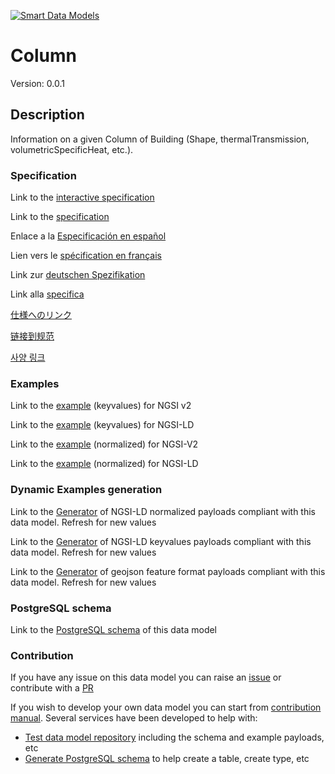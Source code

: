 [![Smart Data Models](https://smartdatamodels.org/wp-content/uploads/2022/01/SmartDataModels_logo.png "Logo")](https://smartdatamodels.org)
# Column
Version: 0.0.1

## Description 

Information on a given Column of Building (Shape, thermalTransmission, volumetricSpecificHeat, etc.).
### Specification

Link to the [interactive specification](https://swagger.lab.fiware.org/?url=https://smart-data-models.github.io/dataModel.ZEB/Column/swagger.yaml)

Link to the [specification](https://github.com/smart-data-models/dataModel.ZEB/blob/master/Column/doc/spec.md)

Enlace a la [Especificación en español](https://github.com/smart-data-models/dataModel.ZEB/blob/master/Column/doc/spec_ES.md)

Lien vers le [spécification en français](https://github.com/smart-data-models/dataModel.ZEB/blob/master/Column/doc/spec_FR.md)

Link zur [deutschen Spezifikation](https://github.com/smart-data-models/dataModel.ZEB/blob/master/Column/doc/spec_DE.md)

Link alla [specifica](https://github.com/smart-data-models/dataModel.ZEB/blob/master/Column/doc/spec_IT.md)

[仕様へのリンク](https://github.com/smart-data-models/dataModel.ZEB/blob/master/Column/doc/spec_JA.md)

[链接到规范](https://github.com/smart-data-models/dataModel.ZEB/blob/master/Column/doc/spec_ZH.md)

[사양 링크](https://github.com/smart-data-models/dataModel.ZEB/blob/master/Column/doc/spec_KO.md)
### Examples

Link to the [example](https://smart-data-models.github.io/dataModel.ZEB/Column/examples/example.json) (keyvalues) for NGSI v2

Link to the [example](https://smart-data-models.github.io/dataModel.ZEB/Column/examples/example.jsonld) (keyvalues) for NGSI-LD

Link to the [example](https://smart-data-models.github.io/dataModel.ZEB/Column/examples/example-normalized.json) (normalized) for NGSI-V2

Link to the [example](https://smart-data-models.github.io/dataModel.ZEB/Column/examples/example-normalized.jsonld) (normalized) for NGSI-LD
### Dynamic Examples generation

Link to the [Generator](https://smartdatamodels.org/extra/ngsi-ld_generator.php?schemaUrl=https://raw.githubusercontent.com/smart-data-models/dataModel.ZEB/master/Column/schema.json&email=info@smartdatamodels.org) of NGSI-LD normalized payloads compliant with this data model. Refresh for new values

Link to the [Generator](https://smartdatamodels.org/extra/ngsi-ld_generator_keyvalues.php?schemaUrl=https://raw.githubusercontent.com/smart-data-models/dataModel.ZEB/master/Column/schema.json&email=info@smartdatamodels.org) of NGSI-LD keyvalues payloads compliant with this data model. Refresh for new values

Link to the [Generator](https://smartdatamodels.org/extra/geojson_features_generator.php?schemaUrl=https://raw.githubusercontent.com/smart-data-models/dataModel.ZEB/master/Column/schema.json&email=info@smartdatamodels.org) of geojson feature format payloads compliant with this data model. Refresh for new values
### PostgreSQL schema

Link to the [PostgreSQL schema](https://github.com/smart-data-models/dataModel.ZEB/blob/master/Column/schema.sql) of this data model
### Contribution

 If you have any issue on this data model you can raise an [issue](https://github.com/smart-data-models/dataModel.ZEB/issues)  or contribute with a [PR](https://github.com/smart-data-models/dataModel.ZEB/pulls)

 If you wish to develop your own data model you can start from [contribution manual](https://bit.ly/contribution_manual). Several services have been developed to help with: 
 - [Test data model repository](https://smartdatamodels.org/index.php/data-models-contribution-api/) including the schema and example payloads, etc
 - [Generate PostgreSQL schema](https://smartdatamodels.org/index.php/sql-service/) to help create a table, create type, etc